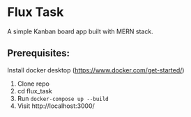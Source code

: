 # Flux Task

A simple Kanban board app built with MERN stack.

## Prerequisites:

Install docker desktop (https://www.docker.com/get-started/)

1. Clone repo
2. cd flux_task
3. Run `docker-compose up --build`
4. Visit http://localhost:3000/
